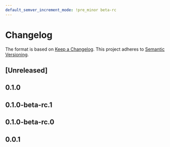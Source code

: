 ```yaml
---
default_semver_increment_mode: !pre_minor beta-rc
---
```

# Changelog

The format is based on [Keep a Changelog](https://keepachangelog.com/en/1.0.0/). This project adheres to [Semantic Versioning](https://semver.org/spec/v2.0.0.html).

## \[Unreleased\]

## 0.1.0

## 0.1.0-beta-rc.1

## 0.1.0-beta-rc.0

## 0.0.1
